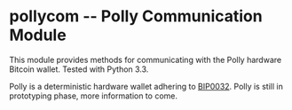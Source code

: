 pollycom -- Polly Communication Module
======================================

This module provides methods for communicating with the Polly hardware Bitcoin wallet. Tested with Python 3.3.

Polly is a deterministic hardware wallet adhering to [BIP0032]. Polly is still in prototyping phase, more information to come.


[BIP0032]: https://en.bitcoin.it/wiki/BIP_0032
